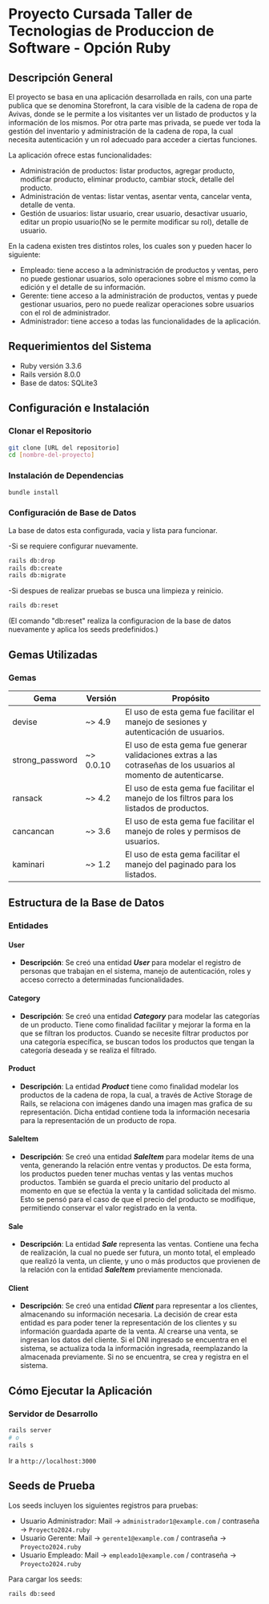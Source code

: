 # Proyecto Cursada Taller de Tecnologias de Produccion de Software - Opción Ruby

## Descripción General

El proyecto se basa en una aplicación desarrollada en rails, con una parte publica que se denomina Storefront, la cara visible de la cadena de ropa de Avivas, donde se le permite a los visitantes ver un listado de productos y la información de los mismos. Por otra parte mas privada, se puede ver toda la gestión del inventario y administración de la cadena de ropa, la cual necesita autenticación y un rol adecuado para acceder a ciertas funciones.

La aplicación ofrece estas funcionalidades: 

- Administración de productos: listar productos, agregar producto, modificar producto, eliminar producto, cambiar stock, detalle del producto.
- Administración de ventas: listar ventas, asentar venta, cancelar venta, detalle de venta.
- Gestión de usuarios: listar usuario, crear usuario, desactivar usuario, editar un propio usuario(No se le permite modificar su rol), detalle de usuario.

En la cadena existen tres distintos roles, los cuales son y pueden hacer lo siguiente:

- Empleado: tiene acceso a la administración de productos y ventas, pero no puede gestionar usuarios, solo operaciones sobre el mismo como la edición y el detalle de su información.
- Gerente: tiene acceso a la administración de productos, ventas y puede gestionar usuarios, pero no puede realizar operaciones sobre usuarios con el rol de administrador.
- Administrador: tiene acceso a todas las funcionalidades de la aplicación.

## Requerimientos del Sistema 

- Ruby versión 3.3.6
- Rails versión 8.0.0
- Base de datos: SQLite3

## Configuración e Instalación 

### Clonar el Repositorio

```bash
git clone [URL del repositorio]
cd [nombre-del-proyecto]
```

### Instalación de Dependencias

```bash
bundle install
```

### Configuración de Base de Datos
La base de datos esta configurada, vacia y lista para funcionar.

-Si se requiere configurar nuevamente.
```bash
rails db:drop
rails db:create
rails db:migrate
```

-Si despues de realizar pruebas se busca una limpieza y reinicio.
```bash
rails db:reset
```
(El comando "db:reset" realiza la configuracion de la base de datos nuevamente y aplica los seeds predefinidos.)

## Gemas Utilizadas 

### Gemas

| Gema | Versión | Propósito |
|------|---------|-----------|
| devise | ~> 4.9 | El uso de esta gema fue facilitar el manejo de sesiones y autenticación de usuarios. |
| strong_password | ~> 0.0.10 | El uso de esta gema fue generar validaciones extras a las cotraseñas de los usuarios al momento de autenticarse. |
| ransack | ~> 4.2 | El uso de esta gema fue facilitar el manejo de los filtros para los listados de productos. |
| cancancan | ~> 3.6 | El uso de esta gema fue facilitar el manejo de roles y permisos de usuarios. |
| kaminari | ~> 1.2 | El uso de esta gema facilitar el manejo del paginado para los listados. |

## Estructura de la Base de Datos 

### Entidades

#### User
- **Descripción**: Se creó una entidad ***User*** para modelar el registro de personas que trabajan en el sistema, manejo de autenticación, roles y acceso correcto a determinadas funcionalidades.

#### Category
- **Descripción**: Se creó una entidad ***Category*** para modelar las categorías de un producto. Tiene como finalidad facilitar y mejorar la forma en la que se filtran los productos. Cuando se necesite filtrar productos por una categoría específica, se buscan todos los productos que tengan la categoría deseada y se realiza el filtrado.

#### Product
- **Descripción**: La entidad ***Product*** tiene como finalidad modelar los productos de la cadena de ropa, la cual, a través de Active Storage de Rails, se relaciona con imágenes dando una imagen mas grafica de su representación. Dicha entidad contiene toda la información necesaria para la representación de un producto de ropa.

#### SaleItem
- **Descripción**: Se creó una entidad ***SaleItem*** para modelar ítems de una venta, generando la relación entre ventas y productos. De esta forma, los productos pueden tener muchas ventas y las ventas muchos productos. También se guarda el precio unitario del producto al momento en que se efectúa la venta y la cantidad solicitada del mismo. Esto se pensó para el caso de que el precio del producto se modifique, permitiendo conservar el valor registrado en la venta.

#### Sale
- **Descripción**: La entidad ***Sale*** representa las ventas. Contiene una fecha de realización, la cual no puede ser futura, un monto total, el empleado que realizó la venta, un cliente, y uno o más productos que provienen de la relación con la entidad ***SaleItem*** previamente mencionada.

#### Client
- **Descripción**: Se creó una entidad ***Client*** para representar a los clientes, almacenando su información necesaria. La decisión de crear esta entidad es para poder tener la representación de los clientes y su información guardada aparte de la venta. Al crearse una venta, se ingresan los datos del cliente. Si el DNI ingresado se encuentra en el sistema, se actualiza toda la información ingresada, reemplazando la almacenada previamente. Si no se encuentra, se crea y registra en el sistema.
  
## Cómo Ejecutar la Aplicación 

### Servidor de Desarrollo

```bash
rails server
# o 
rails s
```

Ir a `http://localhost:3000`

## Seeds de Prueba 

Los seeds incluyen los siguientes registros para pruebas:

- Usuario Administrador: Mail -> `administrador1@example.com` / contraseña -> `Proyecto2024.ruby`
- Usuario Gerente: Mail -> `gerente1@example.com` / contraseña -> `Proyecto2024.ruby`
- Usuario Empleado: Mail -> `empleado1@example.com` / contraseña -> `Proyecto2024.ruby`

Para cargar los seeds:

```bash
rails db:seed
```

